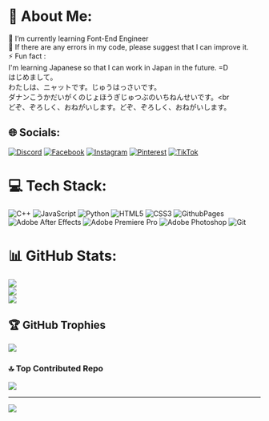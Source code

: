 # 💫 About Me:
🌱 I’m currently learning Font-End Engineer<br>💬 If there are any errors in my code, please suggest that I can improve it.<br>⚡ Fun fact : <br>I'm learning Japanese so that I can work in Japan in the future.   =D<br>はじめまして。<br>わたしは、ニャットです。じゅうはっさいです。<br>ダナンこうかだいがくのじょほうぎじゅつぶのいちねんせいです。<br<br>どぞ、ぞろしく、おねがいします。どぞ、ぞろしく、おねがいします。


## 🌐 Socials:
[![Discord](https://img.shields.io/badge/Discord-%237289DA.svg?logo=discord&logoColor=white)](https://discord.gg/u8hVwz7W3h) [![Facebook](https://img.shields.io/badge/Facebook-%231877F2.svg?logo=Facebook&logoColor=white)](https://facebook.com/t.nhat.231026/) [![Instagram](https://img.shields.io/badge/Instagram-%23E4405F.svg?logo=Instagram&logoColor=white)](https://instagram.com/tnht.per06/) [![Pinterest](https://img.shields.io/badge/Pinterest-%23E60023.svg?logo=Pinterest&logoColor=white)](https://pinterest.com/ThanhNhat23/) [![TikTok](https://img.shields.io/badge/TikTok-%23000000.svg?logo=TikTok&logoColor=white)](https://tiktok.com/@_tnhat.perfect) 

# 💻 Tech Stack:
![C++](https://img.shields.io/badge/c%23-%23239120.svg?style=for-the-badge&logo=c++&logoColor=white) ![JavaScript](https://img.shields.io/badge/javascript-%23323330.svg?style=for-the-badge&logo=javascript&logoColor=%23F7DF1E) ![Python](https://img.shields.io/badge/python-3670A0?style=for-the-badge&logo=python&logoColor=ffdd54) ![HTML5](https://img.shields.io/badge/html5-%23E34F26.svg?style=for-the-badge&logo=html5&logoColor=white) ![CSS3](https://img.shields.io/badge/css3-%231572B6.svg?style=for-the-badge&logo=css3&logoColor=white) ![GithubPages](https://img.shields.io/badge/github%20pages-121013?style=for-the-badge&logo=github&logoColor=white) ![Adobe After Effects](https://img.shields.io/badge/Adobe%20After%20Effects-9999FF.svg?style=for-the-badge&logo=Adobe%20After%20Effects&logoColor=white) ![Adobe Premiere Pro](https://img.shields.io/badge/Adobe%20Premiere%20Pro-9999FF.svg?style=for-the-badge&logo=Adobe%20Premiere%20Pro&logoColor=white) ![Adobe Photoshop](https://img.shields.io/badge/adobe%20photoshop-%2331A8FF.svg?style=for-the-badge&logo=adobe%20photoshop&logoColor=white) ![Git](https://img.shields.io/badge/git-%23F05033.svg?style=for-the-badge&logo=git&logoColor=white)
# 📊 GitHub Stats:
![](https://github-readme-stats.vercel.app/api?username=thanhnhat23&theme=dark&hide_border=false&include_all_commits=false&count_private=false)<br/>
![](https://github-readme-streak-stats.herokuapp.com/?user=thanhnhat23&theme=dark&hide_border=false)<br/>
![](https://github-readme-stats.vercel.app/api/top-langs/?username=thanhnhat23&theme=dark&hide_border=false&include_all_commits=false&count_private=false&layout=compact)

## 🏆 GitHub Trophies
![](https://github-profile-trophy.vercel.app/?username=thanhnhat23&theme=radical&no-frame=false&no-bg=true&margin-w=4)

### 🔝 Top Contributed Repo
![](https://github-contributor-stats.vercel.app/api?username=thanhnhat23&limit=5&theme=dark&combine_all_yearly_contributions=true)

---
[![](https://visitcount.itsvg.in/api?id=thanhnhat23&icon=0&color=0)](https://visitcount.itsvg.in)

<!-- Proudly created with GPRM ( https://gprm.itsvg.in ) -->
